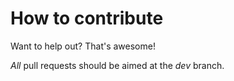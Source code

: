 How to contribute
=================

Want to help out? That's awesome!

*All* pull requests should be aimed at the *dev* branch.
